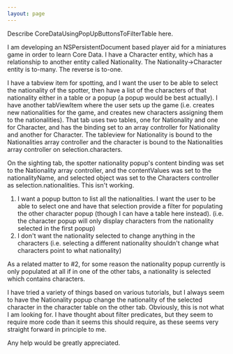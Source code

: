 ```yaml
---
layout: page
---
```


Describe CoreDataUsingPopUpButtonsToFilterTable here.


I am developing an NSPersistentDocument based player aid for a miniatures game in order to learn Core Data.  I have a Character entity, which has a relationship to another entity called Nationality.  The Nationality->Character entity is to-many.  The reverse is to-one.

I have a tabview item for spotting, and I want the user to be able to select the nationality of the spotter, then have a list of the characters of that nationality either in a table or a popup (a popup would be best actually).  I have another tabViewItem where the user sets up the game (i.e. creates new nationalities for the game, and creates new characters assigning them to the nationalities).  That tab uses two tables, one for Nationality and one for Character, and has the binding set to an array controller for Nationality and another for Character.  The tableview for Nationality is bound to the Nationalities array controller and the character is bound to the Nationalities array controller on selection.characters.

On the sighting tab, the spotter nationality popup's content binding was set to the Nationality array controller, and the contentValues was set to the nationalityName, and selected object was set to the Characters controller as selection.nationalities.  This isn't working.

1.  I want a popup button to list all the nationalities.  I want the user to be able to select one and have that selection provide a filter for populating the other character popup (though I can have a table here instead).  (i.e.  the character popup will only display characters from the nationality selected in the first popup)
2.  I don't want the nationality selected to change anything in the characters (i.e. selecting a different nationality shouldn't change what characters point to what nationality)

As a related matter to #2, for some reason the nationality popup currently is only populated at all if in one of the other tabs, a nationality is selected which contains characters. 

I have tried a variety of things based on various tutorials, but I always seem to have the Nationality popup change the nationality of the selected character in the character table on the other tab.  Obviously, this is not what I am looking for.  I have thought about filter predicates, but they seem to require more code than it seems this should require, as these seems very straight forward in principle to me.  

Any help would be greatly appreciated.
